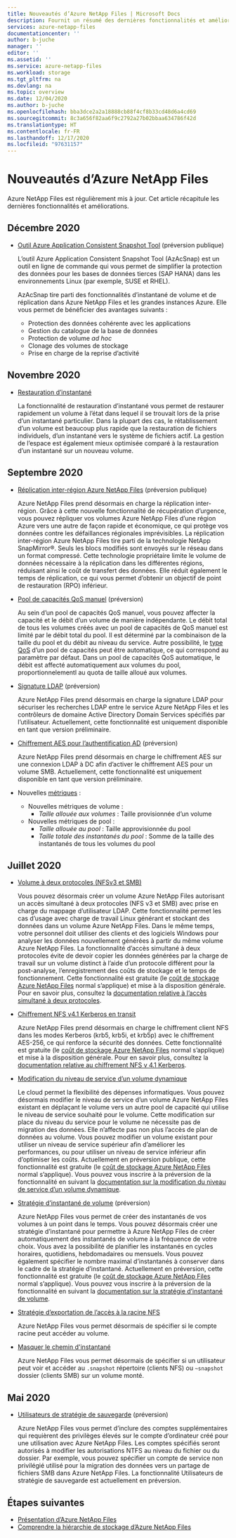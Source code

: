```yaml
---
title: Nouveautés d’Azure NetApp Files | Microsoft Docs
description: Fournit un résumé des dernières fonctionnalités et améliorations d’Azure NetApp Files.
services: azure-netapp-files
documentationcenter: ''
author: b-juche
manager: ''
editor: ''
ms.assetid: ''
ms.service: azure-netapp-files
ms.workload: storage
ms.tgt_pltfrm: na
ms.devlang: na
ms.topic: overview
ms.date: 12/04/2020
ms.author: b-juche
ms.openlocfilehash: bba3dce2a2a18888cb88f4cf8b33cd48d6a4cd69
ms.sourcegitcommit: 8c3a656f82aa6f9c2792a27b02bbaa634786f42d
ms.translationtype: HT
ms.contentlocale: fr-FR
ms.lasthandoff: 12/17/2020
ms.locfileid: "97631157"
---
```

# <a name="whats-new-in-azure-netapp-files"></a>Nouveautés d’Azure NetApp Files

Azure NetApp Files est régulièrement mis à jour. Cet article récapitule les dernières fonctionnalités et améliorations. 

## <a name="december-2020"></a>Décembre 2020

* [Outil Azure Application Consistent Snapshot Tool](azacsnap-introduction.md) (préversion publique)    

    L’outil Azure Application Consistent Snapshot Tool (AzAcSnap) est un outil en ligne de commande qui vous permet de simplifier la protection des données pour les bases de données tierces (SAP HANA) dans les environnements Linux (par exemple, SUSE et RHEL).   

    AzAcSnap tire parti des fonctionnalités d’instantané de volume et de réplication dans Azure NetApp Files et les grandes instances Azure. Elle vous permet de bénéficier des avantages suivants :

    * Protection des données cohérente avec les applications 
    * Gestion du catalogue de la base de données 
    * Protection de volume *ad hoc* 
    * Clonage des volumes de stockage 
    * Prise en charge de la reprise d’activité 

## <a name="november-2020"></a>Novembre 2020

* [Restauration d’instantané](azure-netapp-files-manage-snapshots.md#revert-a-volume-using-snapshot-revert)

    La fonctionnalité de restauration d’instantané vous permet de restaurer rapidement un volume à l’état dans lequel il se trouvait lors de la prise d’un instantané particulier. Dans la plupart des cas, le rétablissement d’un volume est beaucoup plus rapide que la restauration de fichiers individuels, d’un instantané vers le système de fichiers actif. La gestion de l’espace est également mieux optimisée comparé à la restauration d’un instantané sur un nouveau volume.

## <a name="september-2020"></a>Septembre 2020

* [Réplication inter-région Azure NetApp Files](cross-region-replication-introduction.md) (préversion publique)

  Azure NetApp Files prend désormais en charge la réplication inter-région. Grâce à cette nouvelle fonctionnalité de récupération d’urgence, vous pouvez répliquer vos volumes Azure NetApp Files d’une région Azure vers une autre de façon rapide et économique, ce qui protège vos données contre les défaillances régionales imprévisibles. La réplication inter-région Azure NetApp Files tire parti de la technologie NetApp SnapMirror®. Seuls les blocs modifiés sont envoyés sur le réseau dans un format compressé. Cette technologie propriétaire limite le volume de données nécessaire à la réplication dans les différentes régions, réduisant ainsi le coût de transfert des données. Elle réduit également le temps de réplication, ce qui vous permet d’obtenir un objectif de point de restauration (RPO) inférieur.

* [Pool de capacités QoS manuel](manual-qos-capacity-pool-introduction.md) (préversion)  

    Au sein d’un pool de capacités QoS manuel, vous pouvez affecter la capacité et le débit d’un volume de manière indépendante. Le débit total de tous les volumes créés avec un pool de capacités de QoS manuel est limité par le débit total du pool. Il est déterminé par la combinaison de la taille du pool et du débit au niveau du service. Autre possibilité, le [type QoS](azure-netapp-files-understand-storage-hierarchy.md#qos_types) d’un pool de capacités peut être automatique, ce qui correspond au paramètre par défaut. Dans un pool de capacités QoS automatique, le débit est affecté automatiquement aux volumes du pool, proportionnelementl au quota de taille alloué aux volumes.

* [Signature LDAP](azure-netapp-files-create-volumes-smb.md) (préversion)   

    Azure NetApp Files prend désormais en charge la signature LDAP pour sécuriser les recherches LDAP entre le service Azure NetApp Files et les contrôleurs de domaine Active Directory Domain Services spécifiés par l’utilisateur. Actuellement, cette fonctionnalité est uniquement disponible en tant que version préliminaire.

* [Chiffrement AES pour l’authentification AD](azure-netapp-files-create-volumes-smb.md) (préversion)

    Azure NetApp Files prend désormais en charge le chiffrement AES sur une connexion LDAP à DC afin d’activer le chiffrement AES pour un volume SMB. Actuellement, cette fonctionnalité est uniquement disponible en tant que version préliminaire. 

* Nouvelles [métriques](azure-netapp-files-metrics.md) :   

    * Nouvelles métriques de volume : 
        * *Taille allouée aux volumes* : Taille provisionnée d’un volume
    * Nouvelles métriques de pool : 
        * *Taille allouée au pool* : Taille approvisionnée du pool 
        * *Taille totale des instantanés du pool* : Somme de la taille des instantanés de tous les volumes du pool

## <a name="july-2020"></a>Juillet 2020

* [Volume à deux protocoles (NFSv3 et SMB)](create-volumes-dual-protocol.md)

    Vous pouvez désormais créer un volume Azure NetApp Files autorisant un accès simultané à deux protocoles (NFS v3 et SMB) avec prise en charge du mappage d’utilisateur LDAP. Cette fonctionnalité permet les cas d’usage avec charge de travail Linux générant et stockant des données dans un volume Azure NetApp Files. Dans le même temps, votre personnel doit utiliser des clients et des logiciels Windows pour analyser les données nouvellement générées à partir du même volume Azure NetApp Files. La fonctionnalité d’accès simultané à deux protocoles évite de devoir copier les données générées par la charge de travail sur un volume distinct à l’aide d’un protocole différent pour la post-analyse, l’enregistrement des coûts de stockage et le temps de fonctionnement. Cette fonctionnalité est gratuite (le [coût de stockage Azure NetApp Files](https://azure.microsoft.com/pricing/details/netapp/) normal s’applique) et mise à la disposition générale. Pour en savoir plus, consultez la [documentation relative à l’accès simultané à deux protocoles](create-volumes-dual-protocol.MD).

* [Chiffrement NFS v4.1 Kerberos en transit](configure-kerberos-encryption.MD)

    Azure NetApp Files prend désormais en charge le chiffrement client NFS dans les modes Kerberos (krb5, krb5i, et krb5p) avec le chiffrement AES-256, ce qui renforce la sécurité des données. Cette fonctionnalité est gratuite (le [coût de stockage Azure NetApp Files](https://azure.microsoft.com/pricing/details/netapp/) normal s’applique) et mise à la disposition générale. Pour en savoir plus, consultez la [documentation relative au chiffrement NFS v 4.1 Kerberos](configure-kerberos-encryption.MD).

* [Modification du niveau de service d’un volume dynamique](dynamic-change-volume-service-level.MD)

    Le cloud permet la flexibilité des dépenses informatiques. Vous pouvez désormais modifier le niveau de service d’un volume Azure NetApp Files existant en déplaçant le volume vers un autre pool de capacité qui utilise le niveau de service souhaité pour le volume. Cette modification sur place du niveau du service pour le volume ne nécessite pas de migration des données. Elle n’affecte pas non plus l’accès de plan de données au volume. Vous pouvez modifier un volume existant pour utiliser un niveau de service supérieur afin d’améliorer les performances, ou pour utiliser un niveau de service inférieur afin d’optimiser les coûts. Actuellement en préversion publique, cette fonctionnalité est gratuite (le [coût de stockage Azure NetApp Files](https://azure.microsoft.com/pricing/details/netapp/) normal s’applique). Vous pouvez vous inscrire à la préversion de la fonctionnalité en suivant la [documentation sur la modification du niveau de service d’un volume dynamique](dynamic-change-volume-service-level.md).

* [Stratégie d’instantané de volume](azure-netapp-files-manage-snapshots.md#manage-snapshot-policies) (préversion) 

    Azure NetApp Files vous permet de créer des instantanés de vos volumes à un point dans le temps. Vous pouvez désormais créer une stratégie d’instantané pour permettre à Azure NetApp Files de créer automatiquement des instantanés de volume à la fréquence de votre choix. Vous avez la possibilité de planifier les instantanés en cycles horaires, quotidiens, hebdomadaires ou mensuels. Vous pouvez également spécifier le nombre maximal d’instantanés à conserver dans le cadre de la stratégie d’instantané. Actuellement en préversion, cette fonctionnalité est gratuite (le [coût de stockage Azure NetApp Files](https://azure.microsoft.com/pricing/details/netapp/) normal s’applique). Vous pouvez vous inscrire à la préversion de la fonctionnalité en suivant la [documentation sur la stratégie d’instantané de volume](azure-netapp-files-manage-snapshots.md#manage-snapshot-policies).

* [Stratégie d’exportation de l’accès à la racine NFS](azure-netapp-files-configure-export-policy.md)

    Azure NetApp Files vous permet désormais de spécifier si le compte racine peut accéder au volume. 

* [Masquer le chemin d'instantané](azure-netapp-files-manage-snapshots.md#restore-a-file-from-a-snapshot-using-a-client)

    Azure NetApp Files vous permet désormais de spécifier si un utilisateur peut voir et accéder au `.snapshot` répertoire (clients NFS) ou `~snapshot` dossier (clients SMB) sur un volume monté.

## <a name="may-2020"></a>Mai 2020

* [Utilisateurs de stratégie de sauvegarde](azure-netapp-files-create-volumes-smb.md#create-an-active-directory-connection) (préversion)

    Azure NetApp Files vous permet d’inclure des comptes supplémentaires qui requièrent des privilèges élevés sur le compte d’ordinateur créé pour une utilisation avec Azure NetApp Files. Les comptes spécifiés seront autorisés à modifier les autorisations NTFS au niveau du fichier ou du dossier. Par exemple, vous pouvez spécifier un compte de service non privilégié utilisé pour la migration des données vers un partage de fichiers SMB dans Azure NetApp Files. La fonctionnalité Utilisateurs de stratégie de sauvegarde est actuellement en préversion.

## <a name="next-steps"></a>Étapes suivantes
* [Présentation d’Azure NetApp Files](azure-netapp-files-introduction.md)
* [Comprendre la hiérarchie de stockage d’Azure NetApp Files](azure-netapp-files-understand-storage-hierarchy.md) 
